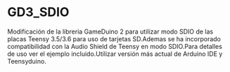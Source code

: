 # GD3_SDIO
Modificación de la libreria GameDuino 2 para utilizar modo SDIO de las placas  Teensy 3.5/3.6
 para uso de tarjetas SD.Ademas se ha incorporado compatibilidad con la Audio Shield de Teensy en modo SDIO.Para detalles de uso ver el ejemplo incluido.Utilizar versión más actual de Arduino IDE y Teensyduino.
